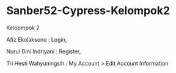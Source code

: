 # Sanber52-Cypress-Kelompok2

Kelopmpok 2 


Afiz Ekolaksono : Login,

Nurul Dini Indriyani : Register,

Tri Hesti Wahyuningsih : My Account > Edit Account Information